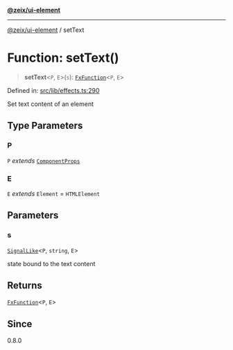 [**@zeix/ui-element**](../README.md)

***

[@zeix/ui-element](../globals.md) / setText

# Function: setText()

> **setText**\<`P`, `E`\>(`s`): [`FxFunction`](../type-aliases/FxFunction.md)\<`P`, `E`\>

Defined in: [src/lib/effects.ts:290](https://github.com/zeixcom/ui-element/blob/ef7525ef4fcd5329d68c2b65cc085220a29b7a4f/src/lib/effects.ts#L290)

Set text content of an element

## Type Parameters

### P

`P` *extends* [`ComponentProps`](../type-aliases/ComponentProps.md)

### E

`E` *extends* `Element` = `HTMLElement`

## Parameters

### s

[`SignalLike`](../type-aliases/SignalLike.md)\<`P`, `string`, `E`\>

state bound to the text content

## Returns

[`FxFunction`](../type-aliases/FxFunction.md)\<`P`, `E`\>

## Since

0.8.0
